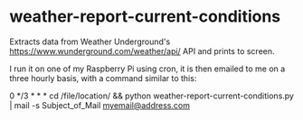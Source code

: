 # weather-report-current-conditions

Extracts data from Weather Underground's https://www.wunderground.com/weather/api/ API and prints to screen.

I run it on one of my Raspberry Pi using cron, it is then emailed to me on a three hourly basis, with a command similar to this:

0 */3 * * * cd /file/location/ && python weather-report-current-conditions.py | mail -s Subject_of_Mail myemail@address.com
